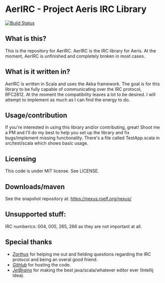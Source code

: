 # AerIRC - Project Aeris IRC Library

[![Build Status](https://travis-ci.org/rewbycraft/AerIRC.svg?branch=master)](https://travis-ci.org/rewbycraft/AerIRC)

## What is this?

This is the repository for AerIRC.
AerIRC is the IRC library for Aeris.
At the moment, AerIRC is unfinished and completely broken in most cases.

## What is it written in?

AerIRC is written in Scala and uses the Akka framework.
The goal is for this library to be fully capable of communicating over the IRC protocol, RFC2812.
At the moment the compatibility leaves a lot to be desired.
I will attempt to implement as much as I can find the energy to do.

## Usage/contribution

If you're interested in using this library and/or contributing, great!
Shoot me a PM and I'll do my best to help you set up the library and fix bugs/implement missing functionality.
There's a file called TestApp.scala in src/test/scala which shows basic usage.

## Licensing

This code is under MIT license. See LICENSE.

## Downloads/maven

See the snapshot repository at:
https://nexus.roelf.org/nexus/

## Unsupported stuff:

IRC numberics: 004, 005, 265, 266 as they are not important at all.

## Special thanks

* *[Zarthus](http://zarth.us/)* for helping me out and fielding questions regarding the IRC protocol and being an overal good friend.
* *[GitHub](https://www.github.com/)* for hosting the code.
* *[JetBrains](https://www.jetbrains.com/)* for making the best java/scala/whatever editor ever (Intellij Idea).
